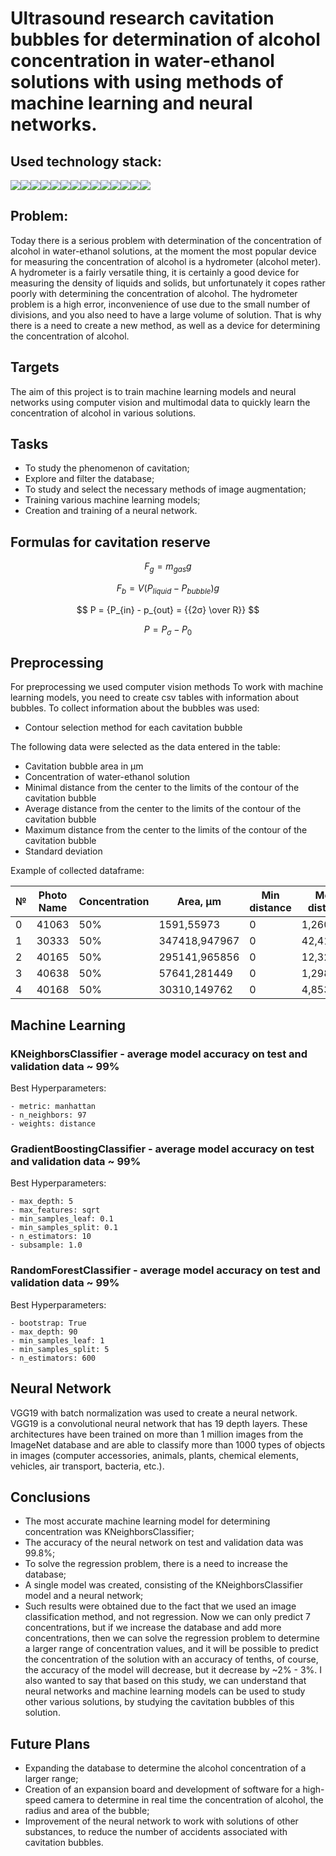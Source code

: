 # Ultrasound research cavitation bubbles for determination of alcohol concentration in water-ethanol solutions with using methods of machine learning and neural networks.

## Used technology stack:

<img src="https://img.shields.io/badge/PYTHON-black?style=for-the-badge&logo=python&logoColor=gold"/><img src="https://img.shields.io/badge/TENSORFLOW-black?style=for-the-badge&logo=TensorFLow&logoColor=orange"/><img src="https://img.shields.io/badge/PYTORCH-black?style=for-the-badge&logo=PyTorch&logoColor=orange"/><img src="https://img.shields.io/badge/FAST API-black?style=for-the-badge&logo=FastAPI&logoColor=#009688"/><img src="https://img.shields.io/badge/VUE.JS-black?style=for-the-badge&logo=Vue.js&logoColor=#4FC08D"/><img src="https://img.shields.io/badge/OPENCV-black?style=for-the-badge&logo=OpenCV&logoColor=green"/><img src="https://img.shields.io/badge/SKLEARN-black?style=for-the-badge&logo=scikit-learn&logoColor=blue"/><img src="https://img.shields.io/badge/JUPYTER-black?style=for-the-badge&logo=jupyter&logoColor=orange"/><img src="https://img.shields.io/badge/LINUX-black?style=for-the-badge&logo=linux&logoColor=yellow"/><img src="https://img.shields.io/badge/GIT-black?style=for-the-badge&logo=git&logoColor=orange"/><img src="https://img.shields.io/badge/NUMPY-black?style=for-the-badge&logo=NumPy&logoColor=013243"/><img src="https://img.shields.io/badge/PANDAS-black?style=for-the-badge&logo=Pandas&logoColor=pink"/><img src="https://img.shields.io/badge/VSC-black?style=for-the-badge&logo=Visual Studio Code&logoColor=007ACC"/><img src="https://img.shields.io/badge/GITHUB-black?style=for-the-badge&logo=GitHub&logoColor=white"/>

## Problem:

Today there is a serious problem with determination of the concentration of alcohol in water-ethanol solutions, at the moment the most popular device for measuring the concentration of alcohol is a hydrometer (alcohol meter). A hydrometer is a fairly versatile thing, it is certainly a good device for measuring the density of liquids and solids, but unfortunately it copes rather poorly with determining the concentration of alcohol. The hydrometer problem is a high error, inconvenience of use due to the small number of divisions, and you also need to have a large volume of solution. That is why there is a need to create a new method, as well as a device for determining the concentration of alcohol.

## Targets

The aim of this project is to train machine learning models and neural networks using computer vision and multimodal data to quickly learn the concentration of alcohol in various solutions.

## Tasks

- To study the phenomenon of cavitation;
- Explore and filter the database;
- To study and select the necessary methods of image augmentation;
- Training various machine learning models;
- Creation and training of a neural network.

## Formulas for cavitation reserve

$$
F_g = {m_{gas}g}
$$

$$
F_b = {V(P_{liquid} - P_{bubble})g}
$$

$$
P = {P_{in} - p_{out} = {{2σ} \over R}}
$$

$$
P = {P_σ - P_0}
$$

## Preprocessing

For preprocessing we used computer vision methods
To work with machine learning models, you need to create csv tables with information about bubbles.
To collect information about the bubbles was used:

- Contour selection method for each cavitation bubble

The following data were selected as the data entered in the table:

- Cavitation bubble area in µm
- Concentration of water-ethanol solution
- Minimal distance from the center to the limits of the contour of the cavitation bubble
- Average distance from the center to the limits of the contour of the cavitation bubble
- Maximum distance from the center to the limits of the contour of the cavitation bubble
- Standard deviation

Example of collected dataframe:

| №   | Photo Name | Concentration | Area, µm      | Min distance | Mean distance | Max distance | Standart Deviation |
| --- | ---------- | ------------- | ------------- | ------------ | ------------- | ------------ | ------------------ |
| 0   | 41063      | 50%           | 1591,55973    | 0            | 1,2600        | 3            | 0,844038           |
| 1   | 30333      | 50%           | 347418,947967 | 0            | 42,416164     | 77           | 21,222681          |
| 2   | 40165      | 50%           | 295141,965856 | 0            | 12,321006     | 21           | 4,952039           |
| 3   | 40638      | 50%           | 57641,281449  | 0            | 1,298611      | 3            | 1,034676           |
| 4   | 40168      | 50%           | 30310,149762  | 0            | 4,853881      | 9            | 2,306754           |

## Maсhine Learning

### KNeighborsClassifier - average model accuracy on test and validation data ~ 99%

Best Hyperparameters:

```
- metric: manhattan
- n_neighbors: 97
- weights: distance
```

### GradientBoostingClassifier - average model accuracy on test and validation data ~ 99%

Best Hyperparameters:

```
- max_depth: 5
- max_features: sqrt
- min_samples_leaf: 0.1
- min_samples_split: 0.1
- n_estimators: 10
- subsample: 1.0
```

### RandomForestClassifier - average model accuracy on test and validation data ~ 99%

Best Hyperparameters:

```
- bootstrap: True
- max_depth: 90
- min_samples_leaf: 1
- min_samples_split: 5
- n_estimators: 600
```

## Neural Network

VGG19 with batch normalization was used to create a neural network. VGG19 is a convolutional neural network that has 19 depth layers. These architectures have been trained on more than 1 million images from the ImageNet database and are able to classify more than 1000 types of objects in images (computer accessories, animals, plants, chemical elements, vehicles, air transport, bacteria, etc.).

## Сonclusions

- The most accurate machine learning model for determining concentration was KNeighborsClassifier;
- The accuracy of the neural network on test and validation data was 99.8%;
- To solve the regression problem, there is a need to increase the database;
- A single model was created, consisting of the KNeighborsClassifier model and a neural network;
- Such results were obtained due to the fact that we used an image classification method, and not regression. Now we can only predict 7 concentrations, but if we increase the database and add more concentrations, then we can solve the regression problem to determine a larger range of concentration values, and it will be possible to predict the concentration of the solution with an accuracy of tenths, of course, the accuracy of the model will decrease, but it decrease by ~2% - 3%. I also wanted to say that based on this study, we can understand that neural networks and machine learning models can be used to study other various solutions, by studying the cavitation bubbles of this solution.

## Future Plans

- Expanding the database to determine the alcohol concentration of a larger range;
- Creation of an expansion board and development of software for a high-speed camera to determine in real time the concentration of alcohol, the radius and area of the bubble;
- Improvement of the neural network to work with solutions of other substances, to reduce the number of accidents associated with cavitation bubbles.
